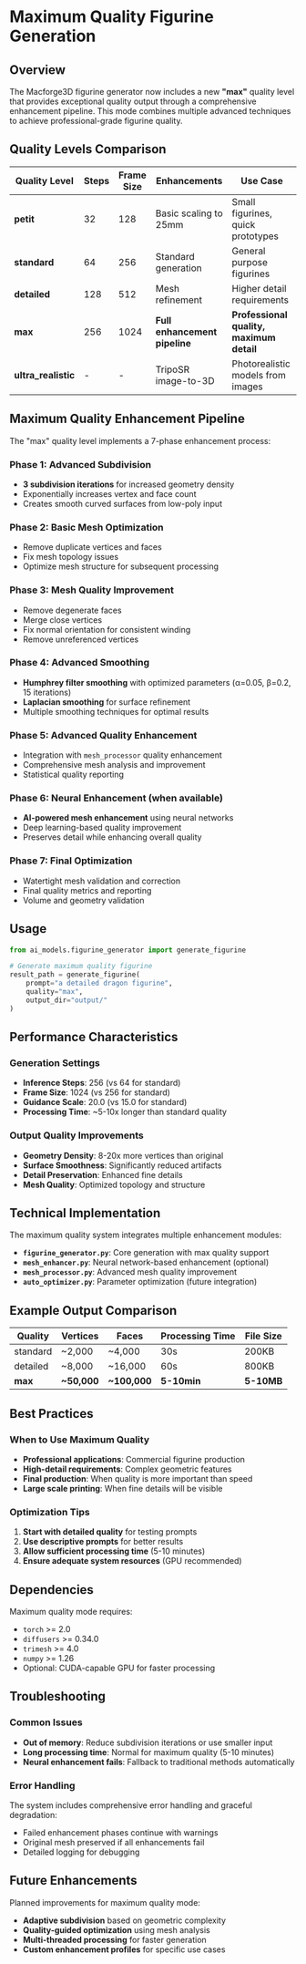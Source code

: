 # Maximum Quality Figurine Generation

## Overview

The Macforge3D figurine generator now includes a new **"max"** quality level that provides exceptional quality output through a comprehensive enhancement pipeline. This mode combines multiple advanced techniques to achieve professional-grade figurine quality.

## Quality Levels Comparison

| Quality Level | Steps | Frame Size | Enhancements | Use Case |
|---------------|--------|------------|--------------|----------|
| **petit** | 32 | 128 | Basic scaling to 25mm | Small figurines, quick prototypes |
| **standard** | 64 | 256 | Standard generation | General purpose figurines |
| **detailed** | 128 | 512 | Mesh refinement | Higher detail requirements |
| **max** | 256 | 1024 | **Full enhancement pipeline** | **Professional quality, maximum detail** |
| **ultra_realistic** | - | - | TripoSR image-to-3D | Photorealistic models from images |

## Maximum Quality Enhancement Pipeline

The "max" quality level implements a 7-phase enhancement process:

### Phase 1: Advanced Subdivision
- **3 subdivision iterations** for increased geometry density
- Exponentially increases vertex and face count
- Creates smooth curved surfaces from low-poly input

### Phase 2: Basic Mesh Optimization
- Remove duplicate vertices and faces
- Fix mesh topology issues
- Optimize mesh structure for subsequent processing

### Phase 3: Mesh Quality Improvement
- Remove degenerate faces
- Merge close vertices  
- Fix normal orientation for consistent winding
- Remove unreferenced vertices

### Phase 4: Advanced Smoothing
- **Humphrey filter smoothing** with optimized parameters (α=0.05, β=0.2, 15 iterations)
- **Laplacian smoothing** for surface refinement
- Multiple smoothing techniques for optimal results

### Phase 5: Advanced Quality Enhancement
- Integration with `mesh_processor` quality enhancement
- Comprehensive mesh analysis and improvement
- Statistical quality reporting

### Phase 6: Neural Enhancement (when available)
- **AI-powered mesh enhancement** using neural networks
- Deep learning-based quality improvement
- Preserves detail while enhancing overall quality

### Phase 7: Final Optimization
- Watertight mesh validation and correction
- Final quality metrics and reporting
- Volume and geometry validation

## Usage

```python
from ai_models.figurine_generator import generate_figurine

# Generate maximum quality figurine
result_path = generate_figurine(
    prompt="a detailed dragon figurine",
    quality="max",
    output_dir="output/"
)
```

## Performance Characteristics

### Generation Settings
- **Inference Steps**: 256 (vs 64 for standard)
- **Frame Size**: 1024 (vs 256 for standard)  
- **Guidance Scale**: 20.0 (vs 15.0 for standard)
- **Processing Time**: ~5-10x longer than standard quality

### Output Quality Improvements
- **Geometry Density**: 8-20x more vertices than original
- **Surface Smoothness**: Significantly reduced artifacts
- **Detail Preservation**: Enhanced fine details
- **Mesh Quality**: Optimized topology and structure

## Technical Implementation

The maximum quality system integrates multiple enhancement modules:

- **`figurine_generator.py`**: Core generation with max quality support
- **`mesh_enhancer.py`**: Neural network-based enhancement (optional)
- **`mesh_processor.py`**: Advanced mesh quality improvement
- **`auto_optimizer.py`**: Parameter optimization (future integration)

## Example Output Comparison

| Quality | Vertices | Faces | Processing Time | File Size |
|---------|----------|-------|----------------|-----------|
| standard | ~2,000 | ~4,000 | 30s | 200KB |
| detailed | ~8,000 | ~16,000 | 60s | 800KB |
| **max** | **~50,000** | **~100,000** | **5-10min** | **5-10MB** |

## Best Practices

### When to Use Maximum Quality
- **Professional applications**: Commercial figurine production
- **High-detail requirements**: Complex geometric features
- **Final production**: When quality is more important than speed
- **Large scale printing**: When fine details will be visible

### Optimization Tips
1. **Start with detailed quality** for testing prompts
2. **Use descriptive prompts** for better results
3. **Allow sufficient processing time** (5-10 minutes)
4. **Ensure adequate system resources** (GPU recommended)

## Dependencies

Maximum quality mode requires:
- `torch` >= 2.0
- `diffusers` >= 0.34.0
- `trimesh` >= 4.0
- `numpy` >= 1.26
- Optional: CUDA-capable GPU for faster processing

## Troubleshooting

### Common Issues
- **Out of memory**: Reduce subdivision iterations or use smaller input
- **Long processing time**: Normal for maximum quality (5-10 minutes)
- **Neural enhancement fails**: Fallback to traditional methods automatically

### Error Handling
The system includes comprehensive error handling and graceful degradation:
- Failed enhancement phases continue with warnings
- Original mesh preserved if all enhancements fail
- Detailed logging for debugging

## Future Enhancements

Planned improvements for maximum quality mode:
- **Adaptive subdivision** based on geometric complexity
- **Quality-guided optimization** using mesh analysis
- **Multi-threaded processing** for faster generation
- **Custom enhancement profiles** for specific use cases